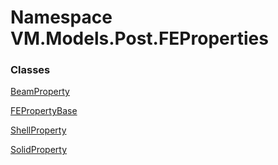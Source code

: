 # <a id="VM_Models_Post_FEProperties"></a> Namespace VM.Models.Post.FEProperties

### Classes

 [BeamProperty](VM.Models.Post.FEProperties.BeamProperty.md)

 [FEPropertyBase](VM.Models.Post.FEProperties.FEPropertyBase.md)

 [ShellProperty](VM.Models.Post.FEProperties.ShellProperty.md)

 [SolidProperty](VM.Models.Post.FEProperties.SolidProperty.md)

